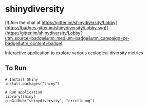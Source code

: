 # shinydiversity

[![Join the chat at https://gitter.im/shinydiversity/Lobby](https://badges.gitter.im/shinydiversity/Lobby.svg)](https://gitter.im/shinydiversity/Lobby?utm_source=badge&utm_medium=badge&utm_campaign=pr-badge&utm_content=badge)

Interactive application to explore various ecological diversity metrics

## To Run

```
# Install Shiny
install.packages("shiny")

# Run application
library(shiny)
runGitHub("shinydiversity", "erictleung")
```

